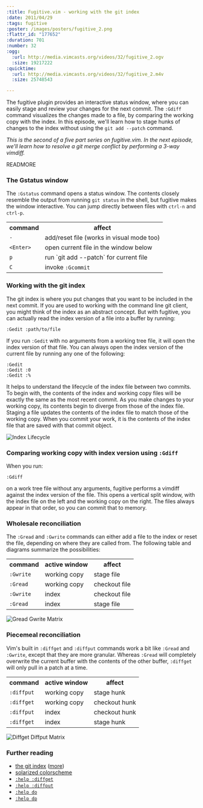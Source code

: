 ```yaml
--- 
:title: Fugitive.vim - working with the git index
:date: 2011/04/29
:tags: fugitive
:poster: /images/posters/fugitive_2.png
:flattr_id: "177652"
:duration: 701
:number: 32
:ogg: 
  :url: http://media.vimcasts.org/videos/32/fugitive_2.ogv
  :size: 19217222
:quicktime: 
  :url: http://media.vimcasts.org/videos/32/fugitive_2.m4v
  :size: 25748543

---
```


The fugitive plugin provides an interactive status window, where you can easily stage and review your changes for the next commit. The `:Gdiff` command visualizes the changes made to a file, by comparing the working copy with the index. In this episode, we'll learn how to stage hunks of changes to the index without using the `git add --patch` command.

*This is the second of a five part series on fugitive.vim. In the next episode, we'll learn how to resolve a git merge conflict by performing a 3-way vimdiff.*

READMORE


### The Gstatus window

The `:Gstatus` command opens a status window. The contents closely resemble the output from running `git status` in the shell, but fugitive makes the window interactive. You can jump directly between files with `ctrl-n` and `ctrl-p`.

<table>
  <tr>
    <th>command</th>
    <th>affect</th>
  </tr>
  <tr>
    <td><code>-</code></td>
    <td>add/reset file (works in visual mode too)</td>
  </tr>
  <tr>
  <td><code>&lt;Enter&gt;</code></td>
    <td>open current file in the window below</td>
  </tr>
  <tr>
    <td><code>p</code></td>
    <td>run `git add --patch` for current file</td>
  </tr>
  <tr>
    <td><code>C</code></td>
    <td>invoke <code>:Gcommit</code></td>
  </tr>
</table>

### Working with the git index

The git index is where you put changes that you want to be included in the next commit. If you are used to working with the command line git client, you might think of the index as an abstract concept. But with fugitive, you can actually read the index version of a file into a buffer by running:

    :Gedit :path/to/file

If you run `:Gedit` with no arguments from a working tree file, it will open the index version of that file. 
You can always open the index version of the current file by running any one of the following:

    :Gedit
    :Gedit :0
    :Gedit :%

It helps to understand the lifecycle of the index file between two commits. To begin with, the contents of the index and working copy files will be exactly the same as the most recent commit. As you make changes to your working copy, its contents begin to diverge from those of the index file. Staging a file updates the contents of the index file to match those of the working copy. When you commit your work, it is the contents of the index file that are saved with that commit object.

![Index Lifecycle](/images/blog/index-lifecycle.png)

### Comparing working copy with index version using `:Gdiff`

When you run:

    :Gdiff

on a work tree file without any arguments, fugitive performs a vimdiff against the index version of the file. This opens a vertical split window, with the index file on the left and the working copy on the right. The files always appear in that order, so you can commit that to memory.

### Wholesale reconciliation

The `:Gread` and `:Gwrite` commands can either add a file to the index or reset the file, depending on where they are called from. The following table and diagrams summarize the possibilities:

<table>
  <tr>
    <th>command</th>
    <th>active window</th>
    <th>affect</th>
  </tr>
  <tr>
    <td><code>:Gwrite</code></td>
    <td>working copy</td>
    <td>stage file</td>
  </tr>
  <tr>
    <td><code>:Gread</code></td>
    <td>working copy</td>
    <td>checkout file</td>
  </tr>
  <tr>
    <td><code>:Gwrite</code></td>
    <td>index</td>
    <td>checkout file</td>
  </tr>
  <tr>
    <td><code>:Gread</code></td>
    <td>index</td>
    <td>stage file</td>
  </tr>
</table>

![Gread Gwrite Matrix](/images/blog/Gread-Gwrite-matrix.png)

### Piecemeal reconciliation

Vim's built in `:diffget` and `:diffput` commands work a bit like `:Gread` and `:Gwrite`, except that they are more granular. Whereas `:Gread` will completely overwrite the current buffer with the contents of the other buffer, `:diffget` will only pull in a patch at a time.

<table>
<tr>
  <th>command</th>
  <th>active window</th>
  <th>affect</th>
</tr>
<tr>
  <td><code>:diffput</code></td>
  <td>working copy</td>
  <td>stage hunk</td>
</tr>
<tr>
  <td><code>:diffget</code></td>
  <td>working copy</td>
  <td>checkout hunk</td>
</tr>
<tr>
  <td><code>:diffput</code></td>
  <td>index</td>
  <td>checkout hunk</td>
</tr>
<tr>
  <td><code>:diffget</code></td>
  <td>index</td>
  <td>stage hunk</td>
</tr>
</table>

![Diffget Diffput Matrix](/images/blog/diffget-diffput-matrix.png)

### Further reading

* [the git index][gi1] ([more][gi7])
* [solarized colorscheme][solarized]
* [`:help :diffget`][dfg]
* [`:help :diffput`][dfp]
* [`:help do`][do]
* [`:help dp`][dp]

[gi1]: http://book.git-scm.com/1_the_git_index.html
[gi7]: http://book.git-scm.com/7_the_git_index.html
[solarized]: http://ethanschoonover.com/solarized
[dfp]: http://vimdoc.sourceforge.net/htmldoc/diff.html#:diffput
[dp]: http://vimdoc.sourceforge.net/htmldoc/diff.html#dp
[dfg]: http://vimdoc.sourceforge.net/htmldoc/diff.html#:diffget
[do]: http://vimdoc.sourceforge.net/htmldoc/diff.html#do
